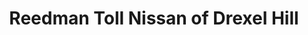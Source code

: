 ---
title: "Reedman Toll Nissan of Drexel Hill"
url: /drexel-hill/reedman-toll-nissan-of-drexel-hill/
shop: car
---